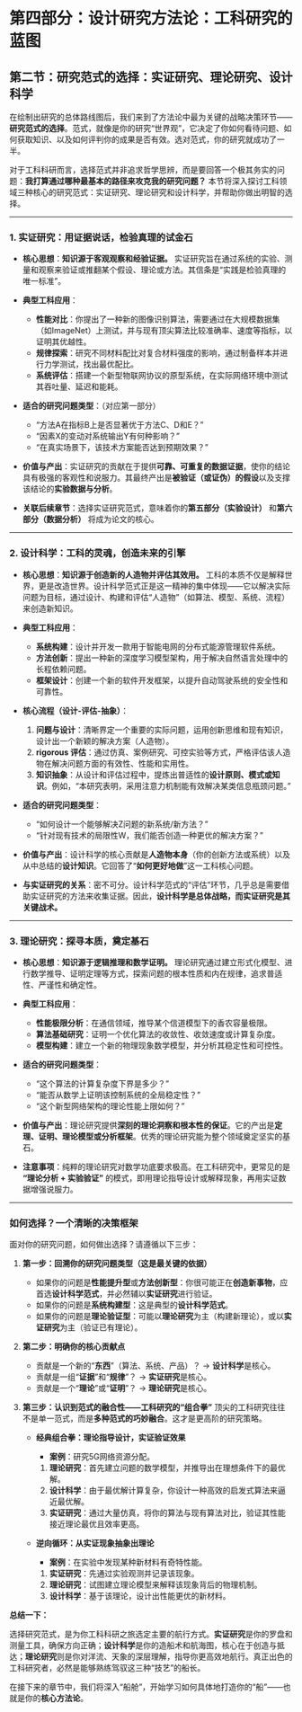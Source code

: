 # **第四部分：设计研究方法论：工科研究的蓝图**

## **第二节：研究范式的选择：实证研究、理论研究、设计科学**

在绘制出研究的总体路线图后，我们来到了方法论中最为关键的战略决策环节——**研究范式的选择**。范式，就像是你的研究“世界观”，它决定了你如何看待问题、如何获取知识、以及如何评判你的成果是否有效。选对范式，你的研究就成功了一半。

对于工科科研而言，选择范式并非追求哲学思辨，而是要回答一个极其务实的问题：**我打算通过哪种最基本的路径来攻克我的研究问题？** 本节将深入探讨工科领域三种核心的研究范式：实证研究、理论研究和设计科学，并帮助你做出明智的选择。

---

### **1. 实证研究：用证据说话，检验真理的试金石**

* **核心思想**：**知识源于客观观察和经验证据。** 实证研究旨在通过系统的实验、测量和观察来验证或推翻某个假设、理论或方法。其信条是“实践是检验真理的唯一标准”。

* **典型工科应用**：
  * **性能对比**：你提出了一种新的图像识别算法，需要通过在大规模数据集（如ImageNet）上测试，并与现有顶尖算法比较准确率、速度等指标，以证明其优越性。
  * **规律探索**：研究不同材料配比对复合材料强度的影响，通过制备样本并进行力学测试，找出最优配比。
  * **系统评估**：搭建一个新型物联网协议的原型系统，在实际网络环境中测试其吞吐量、延迟和能耗。

* **适合的研究问题类型**：（对应第一部分）
  * “方法A在指标B上是否显著优于方法C、D和E？”
  * “因素X的变动对系统输出Y有何种影响？”
  * “在真实场景下，该技术方案能否达到预期效果？”

* **价值与产出**：实证研究的贡献在于提供**可靠、可重复的数据证据**，使你的结论具有极强的客观性和说服力。其最终产出是**被验证（或证伪）的假设**以及支撑该结论的**实验数据与分析**。

* **关联后续章节**：选择实证研究范式，意味着你的**第五部分（实验设计）** 和**第六部分（数据分析）** 将成为论文的核心。

---

### **2. 设计科学：工科的灵魂，创造未来的引擎**

* **核心思想**：**知识源于创造新的人造物并评估其效用。** 工科的本质不仅是解释世界，更是改造世界。设计科学范式正是这一精神的集中体现——它以解决实际问题为目标，通过设计、构建和评估“人造物”（如算法、模型、系统、流程）来创造新知识。

* **典型工科应用**：
  * **系统构建**：设计并开发一款用于智能电网的分布式能源管理软件系统。
  * **方法创新**：提出一种新的深度学习模型架构，用于解决自然语言处理中的长程依赖问题。
  * **框架设计**：创建一个新的软件开发框架，以提升自动驾驶系统的安全性和可靠性。

* **核心流程（设计-评估-抽象）**：
    1. **问题与设计**：清晰界定一个重要的实际问题，运用创新思维和现有知识，设计出一个新颖的解决方案（人造物）。
    2. **rigorous 评估**：通过仿真、案例研究、可控实验等方式，严格评估该人造物在解决问题方面的有效性、性能和实用性。
    3. **知识抽象**：从设计和评估过程中，提炼出普适性的**设计原则、模式或知识**。例如，“本研究表明，采用注意力机制能有效解决某类信息瓶颈问题。”

* **适合的研究问题类型**：
  * “如何设计一个能够解决Z问题的新系统/新方法？”
  * “针对现有技术的局限性W，我们能否创造一种更优的解决方案？”

* **价值与产出**：设计科学的核心贡献是**人造物本身**（你的创新方法或系统）以及从中总结的**设计知识**。它回答了“**如何更好地做**”这一工科核心问题。

* **与实证研究的关系**：密不可分。设计科学范式的“评估”环节，几乎总是需要借助实证研究的方法来收集证据。因此，**设计科学是总体战略，而实证研究是其关键战术。**

---

### **3. 理论研究：探寻本质，奠定基石**

* **核心思想**：**知识源于逻辑推理和数学证明。** 理论研究通过建立形式化模型、进行数学推导、证明定理等方式，探索问题的根本性质和内在规律，追求普适性、严谨性和确定性。

* **典型工科应用**：
  * **性能极限分析**：在通信领域，推导某个信道模型下的香农容量极限。
  * **算法基础研究**：证明一个优化算法的收敛性、收敛速度或计算复杂度。
  * **模型构建**：建立一个新的物理现象数学模型，并分析其稳定性和可控性。

* **适合的研究问题类型**：
  * “这个算法的计算复杂度下界是多少？”
  * “能否从数学上证明该控制系统的全局稳定性？”
  * “这个新型网络架构的理论性能上限如何？”

* **价值与产出**：理论研究提供**深刻的理论洞察和根本性的保证**。它的产出是**定理、证明、理论模型或分析框架**。优秀的理论研究能为整个领域奠定坚实的基石。

* **注意事项**：纯粹的理论研究对数学功底要求极高。在工科研究中，更常见的是 **“理论分析 + 实验验证”** 的模式，即用理论指导设计或解释现象，再用实证数据增强说服力。

---

### **如何选择？一个清晰的决策框架**

面对你的研究问题，如何做出选择？请遵循以下三步：

1. **第一步：回溯你的研究问题类型（这是最关键的依据）**
    * 如果你的问题是**性能提升型**或**方法创新型**：你很可能正在**创造新事物**，应首选**设计科学范式**，并必然辅以**实证研究**进行验证。
    * 如果你的问题是**系统构建型**：这是典型的**设计科学范式**。
    * 如果你的问题是**理论验证型**：可能以**理论研究**为主（构建新理论），或以**实证研究**为主（验证已有理论）。

2. **第二步：明确你的核心贡献点**
    * 贡献是一个新的“**东西**”（算法、系统、产品）？ -> **设计科学**是核心。
    * 贡献是一组“**证据**”和“**规律**”？ -> **实证研究**是核心。
    * 贡献是一个“**理论**”或“**证明**”？ -> **理论研究**是核心。

3. **第三步：认识到范式的融合性——工科研究的“组合拳”**
    顶尖的工科研究往往不是单一范式，而是**多种范式的巧妙融合**。这才是更高阶的研究策略。

    * **经典组合拳：理论指导设计，实证验证效果**
        * **案例**：研究5G网络资源分配。
        1. **理论研究**：首先建立问题的数学模型，并推导出在理想条件下的最优解。
        2. **设计科学**：由于最优解计算复杂，你设计一种高效的启发式算法来逼近最优解。
        3. **实证研究**：通过大量仿真，将你的算法与现有算法对比，验证其性能接近理论最优且效率更高。

    * **逆向循环：从实证现象抽象出理论**
        * **案例**：在实验中发现某种新材料有奇特性能。
        1. **实证研究**：先通过实验观测并记录该现象。
        2. **理论研究**：试图建立理论模型来解释该现象背后的物理机制。
        3. **设计科学**：基于该理论，设计出性能更优的新材料。

**总结一下：**

选择研究范式，是为你工科科研之旅选定主要的航行方式。**实证研究**是你的罗盘和测量工具，确保方向正确；**设计科学**是你的造船术和航海图，核心在于创造与抵达；**理论研究**则是你对洋流、天象的深层理解，指导你更高效地航行。真正出色的工科研究者，必然是能够熟练驾驭这三种“技艺”的船长。

在接下来的章节中，我们将深入“船舱”，开始学习如何具体地打造你的“船”——也就是你的**核心方法论**。
